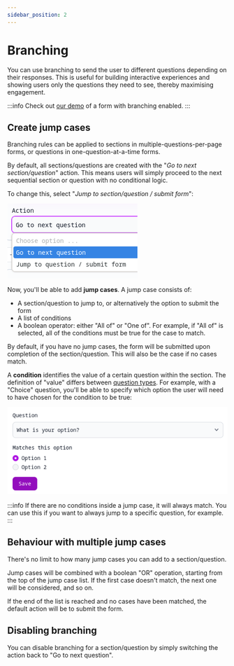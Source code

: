 ```yaml
---
sidebar_position: 2
---
```


# Branching

You can use branching to send the user to different questions depending on their responses. This is useful for building interactive experiences and showing users only the questions they need to see, thereby maximising engagement.

:::info
Check out [our demo](https://pf.palform.app/one-at-a-time) of a form with branching enabled.
:::

## Create jump cases
Branching rules can be applied to sections in multiple-questions-per-page forms, or questions in one-question-at-a-time forms.

By default, all sections/questions are created with the "_Go to next section/question_" action. This means users will simply proceed to the next sequential section or question with no conditional logic.

To change this, select "_Jump to section/question / submit form_":

![Dropdown selecting between different actions in a section/question](./action.png)

Now, you'll be able to add **jump cases**. A jump case consists of:

- A section/question to jump to, or alternatively the option to submit the form
- A list of conditions
- A boolean operator: either "All of" or "One of". For example, if "All of" is selected, all of the conditions must be true for the case to match.

By default, if you have no jump cases, the form will be submitted upon completion of the section/question. This will also be the case if no cases match.

A **condition** identifies the value of a certain question within the section. The definition of "value" differs between [question types](../questions). For example, with a "Choice" question, you'll be able to specify which option the user will need to have chosen for the condition to be true:

![Adding a condition for a Choice question, showing the ability to select with option has been chosen](./choice_condition.png)

:::info
If there are no conditions inside a jump case, it will always match. You can use this if you want to always jump to a specific question, for example.
:::

## Behaviour with multiple jump cases
There's no limit to how many jump cases you can add to a section/question.

Jump cases will be combined with a boolean "OR" operation, starting from the top of the jump case list. If the first case doesn't match, the next one will be considered, and so on.

If the end of the list is reached and no cases have been matched, the default action will be to submit the form.

## Disabling branching
You can disable branching for a section/question by simply switching the action back to "Go to next question".
